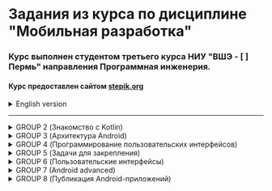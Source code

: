 # Задания из курса по дисциплине "Мобильная разработка"

### Курс выполнен студентом третьего курса НИУ "ВШЭ - [ ] Пермь" направления Программная инженерия.

#### Курс предоставлен сайтом [stepik.org](https://stepik.org/)

<details>
<summary>English version</summary>

# Tasks from the course "Mobile development"

### The course was conducted by a third-year Software engineering student from "HSE-Perm".

#### The course is provided by the website [stepik.org](https://stepik.org/)
</details>

_______________________
<details>
<summary>GROUP 2 (Знакомство с Kotlin)</summary>
<p>- [ ] 2.1</p>
<p>    - [ ] 2.1.7</p>
<p>    - [ ] 2.1.11</p>
<p>    - [ ] 2.1.14</p>
<p>    - [ ] 2.1.15</p>
<p>- [ ] 2.2</p>
<p>    - [ ] 2.2.3</p>
<p>    - [ ] 2.2.6</p>
<p>    - [ ] 2.2.7</p>
<p>    - [ ] 2.3</p>
<p>    - [ ] 2.3.3</p>
<p>    - [ ] 2.3.4</p>
<p>    - [ ] 2.3.8</p>
<p>    - [ ] 2.3.13</p>
<p>- [ ] 2.4</p>
<p>    - [ ] 2.4.2</p>
<p>    - [ ] 2.4.3</p>
<p>    - [ ] 2.4.4</p>
<p>    - [ ] 2.4.5</p>
<p>    - [ ] 2.4.6</p>
<p>    - [ ] 2.4.10</p>
<p>    - [ ] 2.4.11</p>
<p>    - [ ] 2.4.12</p>
<p>    - [ ] 2.4.13</p>
<p>- [ ] 2.5</p>
<p>    - [ ] 2.5.4</p>
<p>    - [ ] 2.5.5</p>
<p>    - [ ] 2.5.6</p>
<p>    - [ ] 2.5.7</p>
<p>    - [ ] 2.5.8</p>
<p>    - [ ] 2.5.9</p>
<p>    - [ ] 2.5.10</p>
<p>    - [ ] 2.5.11</p>
<p>    - [ ] 2.5.12</p>
</details>

<details>
<summary>GROUP 3 (Архитектура Android)</summary>
<p>- [ ] 3.1</p>
<p>    - [ ] 3.1.4</p>
<p>    - [ ] 3.1.5</p>
<p>    - [ ] 3.1.6</p>
<p>    - [ ] 3.1.7</p>
<p>- [ ] 3.2</p>
<p>    - [ ] 3.2.2</p>
<p>    - [ ] 3.2.4</p>
<p>    - [ ] 3.2.9</p>
<p>    - [ ] 3.2.11</p>
<p>- [ ] 3.3</p>
<p>    - [ ] 3.3.8</p>
<p>    - [ ] 3.3.9</p>
<p>    - [ ] 3.3.10</p>
<p>    - [ ] 3.3.12</p>
<p>    - [ ] 3.3.13</p>
</details>

<details>
<summary>GROUP 4 (Программирование пользовательских интерфейсов)</summary>
<p>- [ ] 4.1</p>
<p>    - [ ] 4.1.4</p>
<p>    - [ ] 4.1.10</p>
<p>    - [ ] 4.1.12</p>
<p>- [ ] 4.2</p>
<p>    - [ ] 4.2.3</p>
<p>    - [ ] 4.2.5</p>
<p>    - [ ] 4.2.7</p>
<p>    - [ ] 4.2.9</p>
<p>    - [ ] 4.2.11</p>
<p>    - [ ] 4.2.15</p>
<p>- [ ] 4.3</p>
<p>    - [ ] 4.3.2</p>
<p>    - [ ] 4.3.6</p>
<p>    - [ ] 4.3.7</p>
<p>    - [ ] 4.3.8</p>
<p>    - [ ] 4.3.10</p>
<p>    - [ ] 4.3.11</p>
<p>    - [ ] 4.3.13</p>
<p>    - [ ] 4.3.14</p>
<p>    - [ ] 4.3.15</p>
<p>- [ ] 4.4</p>
<p>    - [ ] 4.4.5</p>
<p>    - [ ] 4.4.7</p>
<p>    - [ ] 4.4.8</p>
<p>    - [ ] 4.4.9</p>
<p>    - [ ] 4.4.10</p>
<p>    - [ ] 4.4.12</p>
<p>    - [ ] 4.4.13</p>
<p>    - [ ] 4.4.15</p>
<p>- [ ] 4.5</p>
<p>    - [ ] 4.5.6</p>
<p>- [ ] 4.7</p>
<p>    - [ ] 4.7.2</p>
<p>    - [ ] 4.7.4</p>
<p>    - [ ] 4.7.5</p>
<p>    - [ ] 4.7.8</p>
<p>    - [ ] 4.7.9</p>
<p>    - [ ] 4.7.11</p>
</details>

<details>
<summary>GROUP 5 (Задачи для закрепления)</summary>
<p>- [ ] 5.1</p>
<p>    - [ ] 5.1.1</p>
<p>    - [ ] 5.1.2</p>
<p>    - [ ] 5.1.3</p>
<p>    - [ ] 5.1.4</p>
<p>    - [ ] 5.1.6</p>
<p>    - [ ] 5.1.7</p>
<p>    - [ ] 5.1.9</p>
</details>

<details>
<summary>GROUP 6 (Пользовательские интерфейсы)</summary>
<p>- [ ] 6.1</p>
<p>    - [ ] 6.1.9</p>
<p>    - [ ] 6.1.10</p>
<p>    - [ ] 6.1.11</p>
<p>    - [ ] 6.1.12</p>
<p>- [ ] 6.2</p>
<p>    - [ ] 6.2.4</p>
<p>    - [ ] 6.2.5</p>
<p>    - [ ] 6.2.6</p>
<p>    - [ ] 6.2.7</p>
<p>- [ ] 6.3</p>
<p>    - [ ] 6.3.5</p>
<p>    - [ ] 6.3.6</p>
<p>    - [ ] 6.3.7</p>
<p>    - [ ] 6.3.8</p>
</details>

<details>
<summary>GROUP 7 (Android advanced)</summary>
<p>- [ ] 7.1</p>
<p>    - [ ] 7.1.5</p>
<p>    - [ ] 7.1.6</p>
<p>    - [ ] 7.1.9</p>
<p>    - [ ] 7.1.1</p>
<p>- [ ] 7.2</p>
<p>    - [ ] 7.2.5</p>
<p>    - [ ] 7.2.6</p>
<p>    - [ ] 7.2.7</p>
<p>- [ ] 7.3</p>
<p>    - [ ] 7.3.4</p>
<p>    - [ ] 7.3.5</p>
<p>    - [ ] 7.3.7</p>
<p>    - [ ] 7.3.8</p>
<p>    - [ ] 7.3.10</p>
</details>

<details>
<summary>GROUP 8 (Публикация Android-приложений)</summary>
<p>- [ ] 8.1</p>
<p>    - [ ] 8.1.3</p>
<p>    - [ ] 8.1.6</p>
<p>    - [ ] 8.1.8</p>
<p>    - [ ] 8.1.10</p>
</details>

